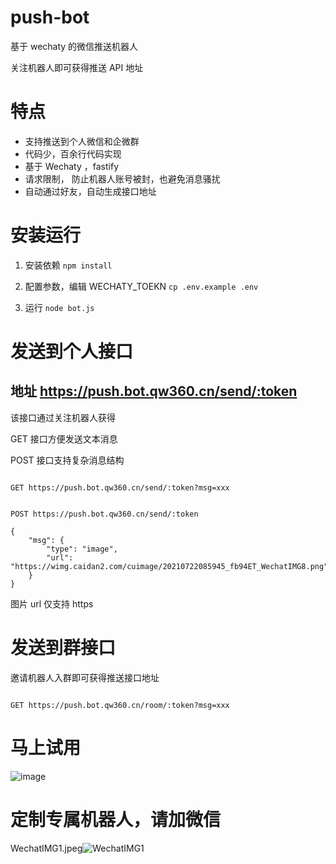 # push-bot

基于 wechaty 的微信推送机器人

关注机器人即可获得推送 API 地址

# 特点
- 支持推送到个人微信和企微群
- 代码少，百余行代码实现
- 基于 Wechaty ，fastify
- 请求限制， 防止机器人账号被封，也避免消息骚扰
- 自动通过好友，自动生成接口地址

# 安装运行

1. 安装依赖 `npm install`

2. 配置参数，编辑 WECHATY_TOEKN `cp .env.example .env`

3. 运行 `node bot.js`

# 发送到个人接口

## 地址 https://push.bot.qw360.cn/send/:token

该接口通过关注机器人获得

GET 接口方便发送文本消息

POST 接口支持复杂消息结构

```

GET https://push.bot.qw360.cn/send/:token?msg=xxx


POST https://push.bot.qw360.cn/send/:token

{
    "msg": {
        "type": "image",
        "url": "https://wimg.caidan2.com/cuimage/20210722085945_fb94ET_WechatIMG8.png"
    }
}

```

图片 url 仅支持 https

# 发送到群接口

邀请机器人入群即可获得推送接口地址

```

GET https://push.bot.qw360.cn/room/:token?msg=xxx

```

# 马上试用

![image](https://user-images.githubusercontent.com/543287/126447077-48823663-cf5d-433b-b51d-8096f634477d.png)


# 定制专属机器人，请加微信

WechatIMG1.jpeg![WechatIMG1](https://user-images.githubusercontent.com/543287/128118656-b35e7f0e-6b49-4eb2-b579-8dd3ead085ac.jpeg)

